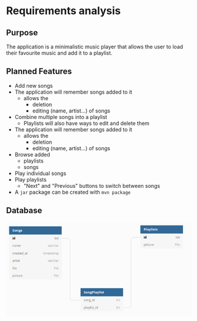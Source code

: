 # Requirements analysis

## Purpose

The application is a minimalistic music player that allows the user to load their favourite music and add it to a playlist.

## Planned Features

* Add new songs
* The application will remember songs added to it
    * allows the 
        * deletion 
        * editing (name, artist...) of songs
* Combine multiple songs into a playlist
    * Playlists will also have ways to edit and delete them
* The application will remember songs added to it
    * allows the 
        * deletion 
        * editing (name, artist...) of songs
* Browse added 
    * playlists
    * songs
* Play individual songs
* Play playlists
    * "Next" and "Previous" buttons to switch between songs
* A `jar` package can be created with `mvn package`

## Database

![Database diagram](./database_diagram.png)
